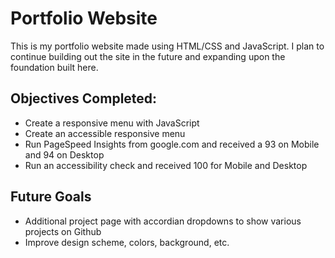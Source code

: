 # Portfolio Website

This is my portfolio website made using HTML/CSS and JavaScript. I plan to continue building out the site in the future and expanding upon the foundation built here. 

## Objectives Completed:

- Create a responsive menu with JavaScript
- Create an accessible responsive menu
- Run PageSpeed Insights from google.com and received a 93 on Mobile and 94 on Desktop
- Run an accessibility check and received 100 for Mobile and Desktop

## Future Goals
- Additional project page with accordian dropdowns to show various projects on Github
- Improve design scheme, colors, background, etc.

